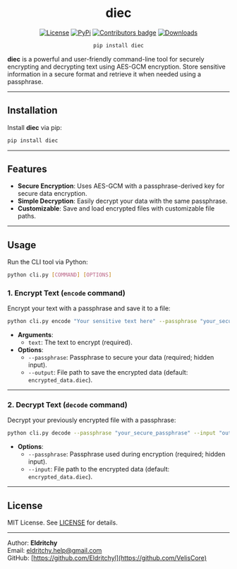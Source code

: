 
<div align="center">
  
# diec

[![License](https://img.shields.io/badge/License-MIT-blue)](https://github.com/VelisCore/diec#license)  [![PyPi](https://img.shields.io/badge/PyPi%20Link-FFFF00)](https://pypi.org/project/diec/)  <a href="https://github.com/VelisCore/diec/blob/master/CONTRIBUTING.md"> <img src="https://img.shields.io/github/contributors-anon/VelisCore/diec" alt="Contributors badge" /></a>  [![Downloads](https://static.pepy.tech/badge/diec)](https://pepy.tech/project/diec)

```bash
pip install diec
``` 

</div>

**diec** is a powerful and user-friendly command-line tool for securely encrypting and decrypting text using AES-GCM encryption. Store sensitive information in a secure format and retrieve it when needed using a passphrase.

---

## Installation

Install **diec** via pip:

```bash
pip install diec
```

---

## Features

- **Secure Encryption**: Uses AES-GCM with a passphrase-derived key for secure data encryption.
- **Simple Decryption**: Easily decrypt your data with the same passphrase.
- **Customizable**: Save and load encrypted files with customizable file paths.

---

## Usage

Run the CLI tool via Python:

```bash
python cli.py [COMMAND] [OPTIONS]
```

### 1. Encrypt Text (`encode` command)

Encrypt your text with a passphrase and save it to a file:

```bash
python cli.py encode "Your sensitive text here" --passphrase "your_secure_passphrase" --output "output_file.diec"
```

- **Arguments**:
  - `text`: The text to encrypt (required).
- **Options**:
  - `--passphrase`: Passphrase to secure your data (required; hidden input).
  - `--output`: File path to save the encrypted data (default: `encrypted_data.diec`).

---

### 2. Decrypt Text (`decode` command)

Decrypt your previously encrypted file with a passphrase:

```bash
python cli.py decode --passphrase "your_secure_passphrase" --input "output_file.diec"
```

- **Options**:
  - `--passphrase`: Passphrase used during encryption (required; hidden input).
  - `--input`: File path to the encrypted data (default: `encrypted_data.diec`).

---

## License

MIT License. See [LICENSE](LICENSE) for details.

---

Author: **Eldritchy**  
Email: [eldritchy.help@gmail.com](mailto:eldritchy.help@gmail.com)  
GitHub: [https://github.com/Eldritchyl](https://github.com/VelisCore)